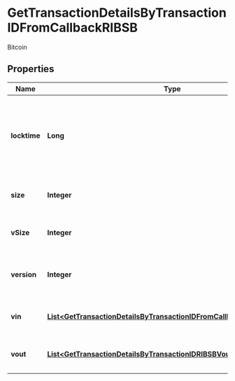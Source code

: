 

# GetTransactionDetailsByTransactionIDFromCallbackRIBSB

Bitcoin

## Properties

| Name | Type | Description | Notes |
|------------ | ------------- | ------------- | -------------|
|**locktime** | **Long** | Represents the time at which a particular transaction can be added to the blockchain. |  |
|**size** | **Integer** | Represents the total size of this transaction. |  |
|**vSize** | **Integer** | Represents the virtual size of this transaction. |  |
|**version** | **Integer** | Represents the transaction version number. |  |
|**vin** | [**List&lt;GetTransactionDetailsByTransactionIDFromCallbackRIBSBVinInner&gt;**](GetTransactionDetailsByTransactionIDFromCallbackRIBSBVinInner.md) | Represents the transaction inputs. |  |
|**vout** | [**List&lt;GetTransactionDetailsByTransactionIDRIBSBVoutInner&gt;**](GetTransactionDetailsByTransactionIDRIBSBVoutInner.md) | Represents the transaction outputs. |  |



